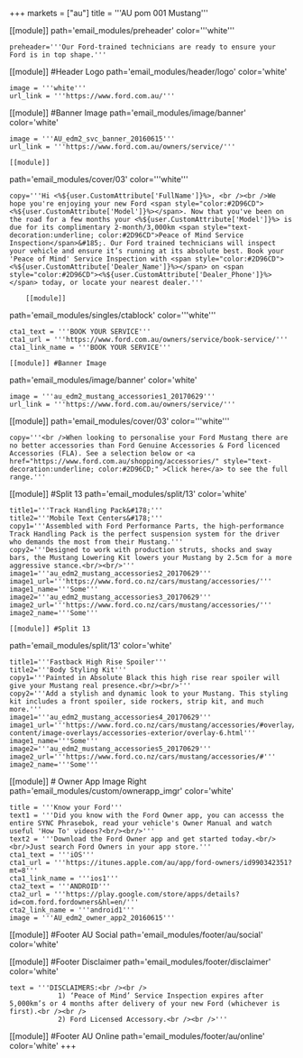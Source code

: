 +++
markets = ["au"]
title = '''AU pom 001 Mustang'''

[[module]]
path='email_modules/preheader'
color='''white'''

	preheader='''Our Ford-trained technicians are ready to ensure your Ford is in top shape.'''


[[module]] #Header Logo
path='email_modules/header/logo'
color='white'

	image = '''white'''
	url_link = '''https://www.ford.com.au/'''


[[module]] #Banner Image
path='email_modules/image/banner'
color='white'

	image = '''AU_edm2_svc_banner_20160615'''
	url_link = '''https://www.ford.com.au/owners/service/'''

	[[module]]
path='email_modules/cover/03'
color='''white'''

	copy='''Hi <%${user.CustomAttribute['FullName']}%>, <br /><br />We hope you're enjoying your new Ford <span style="color:#2D96CD"><%${user.CustomAttribute['Model']}%></span>. Now that you've been on the road for a few months your <%${user.CustomAttribute['Model']}%> is due for its complimentary 2-month/3,000km <span style="text-decoration:underline; color:#2D96CD">Peace of Mind Service Inspection</span>&#185;. Our Ford trained technicians will inspect your vehicle and ensure it’s running at its absolute best. Book your 'Peace of Mind' Service Inspection with <span style="color:#2D96CD"><%${user.CustomAttribute['Dealer_Name']}%></span> on <span style="color:#2D96CD"><%${user.CustomAttribute['Dealer_Phone']}%></span> today, or locate your nearest dealer.'''

		[[module]]
path='email_modules/singles/ctablock'
color='''white'''

	cta1_text = '''BOOK YOUR SERVICE'''
	cta1_url = '''https://www.ford.com.au/owners/service/book-service/'''
	cta1_link_name = '''BOOK YOUR SERVICE'''
    
    [[module]] #Banner Image
path='email_modules/image/banner'
color='white'

	image = '''au_edm2_mustang_accessories1_20170629'''
	url_link = '''https://www.ford.com.au/owners/service/'''

[[module]]
path='email_modules/cover/03'
color='''white'''

	copy='''<br />When looking to personalise your Ford Mustang there are no better accessories than Ford Genuine Accessories & Ford licenced Accessories (FLA). See a selection below or <a href="https://www.ford.com.au/shopping/accessories/" style="text-decoration:underline; color:#2D96CD;" >Click here</a> to see the full range.'''

 [[module]] #Split 13
path='email_modules/split/13'
color='white'

	title1='''Track Handling Pack&#178;'''
	title2='''Mobile Text Centers&#178;'''
	copy1='''Assembled with Ford Performance Parts, the high-performance Track Handling Pack is the perfect suspension system for the driver who demands the most from their Mustang.'''
	copy2='''Designed to work with production struts, shocks and sway bars, the Mustang Lowering Kit lowers your Mustang by 2.5cm for a more aggressive stance.<br/><br/>'''
	image1='''au_edm2_mustang_accessories2_20170629'''
    image1_url='''https://www.ford.co.nz/cars/mustang/accessories/'''
    image1_name='''Some'''
    image2='''au_edm2_mustang_accessories3_20170629'''
    image2_url='''https://www.ford.co.nz/cars/mustang/accessories/'''
    image2_name='''Some'''
    
    [[module]] #Split 13
path='email_modules/split/13'
color='white'

	title1='''Fastback High Rise Spoiler'''
	title2='''Body Styling Kit'''
	copy1='''Painted in Absolute Black this high rise rear spoiler will give your Mustang real presence.<br/><br/>'''
	copy2='''Add a stylish and dynamic look to your Mustang. This styling kit includes a front spoiler, side rockers, strip kit, and much more.'''
	image1='''au_edm2_mustang_accessories4_20170629''' image1_url='''https://www.ford.co.nz/cars/mustang/accessories/#overlay/content/ford/nz/en_nz/mustang-content/image-overlays/accessories-exterior/overlay-6.html'''
    image1_name='''Some'''
    image2='''au_edm2_mustang_accessories5_20170629'''
    image2_url='''https://www.ford.co.nz/cars/mustang/accessories/#'''
    image2_name='''Some'''
 
[[module]] # Owner App Image Right
path='email_modules/custom/ownerapp_imgr'
color='white'

	title = '''Know your Ford'''
	text1 = '''Did you know with the Ford Owner app, you can accesss the entire SYNC Phrasebok, read your vehicle's Owner Manual and watch useful 'How To' videos?<br/><br/>'''
	text2 = '''Download the Ford Owner app and get started today.<br/><br/>Just search Ford Owners in your app store.'''
	cta1_text = '''iOS'''
	cta1_url = '''https://itunes.apple.com/au/app/ford-owners/id990342351?mt=8'''
	cta1_link_name = '''ios1'''
	cta2_text = '''ANDROID'''
	cta2_url = '''https://play.google.com/store/apps/details?id=com.ford.fordowners&hl=en/'''
	cta2_link_name = '''android1'''
	image = '''AU_edm2_owner_app2_20160615'''

[[module]] #Footer AU Social
path='email_modules/footer/au/social'
color='white'

[[module]] #Footer Disclaimer 
path='email_modules/footer/disclaimer'
color='white'

	text = '''DISCLAIMERS:<br /><br />
				1) ‘Peace of Mind’ Service Inspection expires after 5,000km’s or 4 months after delivery of your new Ford (whichever is first).<br /><br /> 
				2) Ford Licensed Accessory.<br /><br />'''

[[module]] #Footer AU Online
path='email_modules/footer/au/online'
color='white'
+++